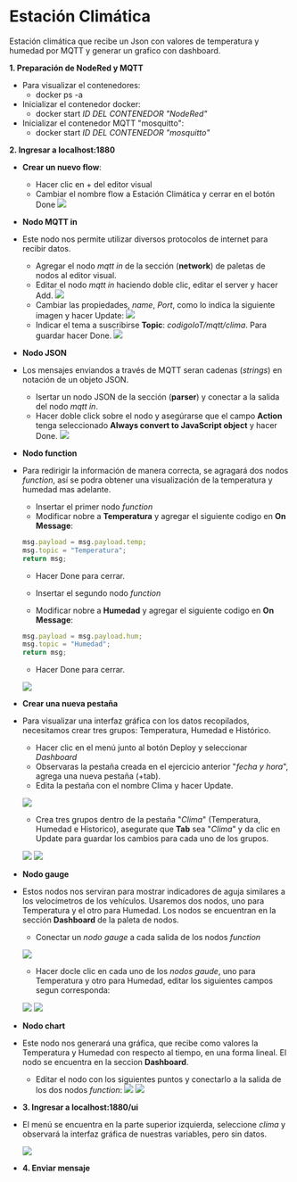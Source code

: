 # Estación Climática
Estación climática que recibe un Json con valores de temperatura y humedad por MQTT y generar un grafico con dashboard.

__1. Preparación de NodeRed y MQTT__

- Para visualizar el contenedores:
    - docker ps -a
- Inicializar el contenedor docker:
    - docker start _ID DEL CONTENEDOR "NodeRed"_
- Inicializar el contenedor MQTT "mosquitto":
    - docker start _ID DEL CONTENEDOR "mosquitto"_

__2. Ingresar a localhost:1880__

- __Crear un nuevo flow__:

    - Hacer clic en + del editor visual
    - Cambiar el nombre flow a Estación Climática y cerrar en el botón Done
    ![](https://github.com/DanyHdz23/Daniel_HDZ/blob/main/NodeRed/Imagenes/Screenshot%20from%202023-07-24%2014-11-42.png)

- __Nodo MQTT in__

- Este nodo nos permite utilizar diversos protocolos de internet para recibir datos.
    - Agregar el nodo _mqtt in_ de la sección (__network__) de paletas de nodos al editor visual.
    - Editar el nodo _mqtt in_ haciendo doble clic, editar el server y hacer Add. 
    ![](https://github.com/DanyHdz23/Daniel_HDZ/blob/main/NodeRed/Imagenes/Screenshot%20from%202023-07-24%2014-36-21.png)
    - Cambiar las propiedades, _name_, _Port_, como lo indica la siguiente imagen y hacer Update:
    ![](https://github.com/DanyHdz23/Daniel_HDZ/blob/main/NodeRed/Imagenes/Screenshot%20from%202023-07-24%2016-37-27.png)
    - Indicar el tema a suscribirse **Topic**: _codigoIoT/mqtt/clima_. Para guardar hacer Done.
    ![](https://github.com/DanyHdz23/Daniel_HDZ/blob/main/NodeRed/Imagenes/Screenshot%20from%202023-07-24%2016-37-52.png)

- __Nodo JSON__
- Los mensajes enviandos a través de MQTT seran cadenas (*strings*) en notación de un objeto JSON.
    - Isertar un nodo JSON de la sección (__parser__) y conectar a la salida del nodo _mqtt in_.
    - Hacer doble click sobre el nodo y asegúrarse que el campo **Action** tenga seleccionado **Always convert to JavaScript object** y hacer Done.
    ![](https://github.com/DanyHdz23/Daniel_HDZ/blob/main/NodeRed/Imagenes/Screenshot%20from%202023-07-24%2016-40-03.png)

- __Nodo function__
- Para redirigir la información de manera correcta, se agragará dos nodos _function_, así se podra obtener una visualización de la temperatura y humedad mas adelante.
    
    - Insertar el primer nodo _function_
    - Modificar nobre a **Temperatura** y agregar el siguiente codigo en __On Message__:
    ```JavaScript
    msg.payload = msg.payload.temp;
    msg.topic = "Temperatura";
    return msg; 
    ```
    - Hacer Done para cerrar.

    - Insertar el segundo nodo _function_
    - Modificar nobre a **Humedad** y agregar el siguiente codigo en __On Message__:
    ```JavaScript
    msg.payload = msg.payload.hum; 
    msg.topic = "Humedad"; 
    return msg;
    ```
    - Hacer Done para cerrar.
    
    ![](https://github.com/DanyHdz23/Daniel_HDZ/blob/main/NodeRed/Imagenes/Screenshot%20from%202023-07-24%2019-27-03.png)

- __Crear una nueva pestaña__
- Para visualizar una interfaz gráfica con los datos recopilados, necesitamos crear tres grupos: Temperatura, Humedad e Histórico.

    - Hacer clic en el menú junto al botón Deploy y seleccionar _Dashboard_
    - Observaras la pestaña creada en el ejercicio anterior "_fecha y hora_", agrega una nueva pestaña (+tab).
    - Edita la pestaña con el nombre Clima y hacer Update.

    ![](https://github.com/DanyHdz23/Daniel_HDZ/blob/main/NodeRed/Imagenes/Screenshot%20from%202023-07-24%2022-24-50.png)

    - Crea tres grupos dentro de la pestaña "_Clima_" (Temperatura, Humedad e Historico), asegurate que **Tab** sea "_Clima_" y da clic en Update para guardar los cambios para cada uno de los grupos.
    
    ![](https://github.com/DanyHdz23/Daniel_HDZ/blob/main/NodeRed/Imagenes/Screenshot%20from%202023-07-24%2022-27-20.png)
    ![](https://github.com/DanyHdz23/Daniel_HDZ/blob/main/NodeRed/Imagenes/Screenshot%20from%202023-07-24%2022-26-45.png)

- __Nodo gauge__
- Estos nodos nos serviran para mostrar indicadores de aguja similares a los velocímetros de los vehículos. Usaremos dos nodos, uno para Temperatura y el otro para Humedad. Los nodos se encuentran en la sección __Dashboard__ de la paleta de nodos.
    
    - Conectar un _nodo gauge_ a cada salida de los nodos _function_

    ![](https://github.com/DanyHdz23/Daniel_HDZ/blob/main/NodeRed/Imagenes/Screenshot%20from%202023-07-24%2022-48-36.png)

    - Hacer docle clic en cada uno de los _nodos gaude_, uno para Temperatura y otro para Humedad, editar los siguientes campos segun corresponda:

    ![](https://github.com/DanyHdz23/Daniel_HDZ/blob/main/NodeRed/Imagenes/Screenshot%20from%202023-07-24%2022-53-50.png)
    ![](https://github.com/DanyHdz23/Daniel_HDZ/blob/main/NodeRed/Imagenes/Screenshot%20from%202023-07-24%2022-54-11.png)

- __Nodo chart__
- Este nodo nos generará una gráfica, que recibe como valores la Temperatura y Humedad con respecto al tiempo, en una forma lineal. El nodo se encuentra en la seccion __Dashboard__.
    
    - Editar el nodo con los siguientes puntos y conectarlo a la salida de los dos nodos _function_:
    ![](https://github.com/DanyHdz23/Daniel_HDZ/blob/main/NodeRed/Imagenes/Screenshot%20from%202023-07-24%2023-05-26.png)
    ![](https://github.com/DanyHdz23/Daniel_HDZ/blob/main/NodeRed/Imagenes/Screenshot%20from%202023-07-24%2023-03-47.png)

- __3. Ingresar a localhost:1880/ui__

- El menú se encuentra en la parte superior izquierda, seleccione _clima_ y observará la interfaz gráfica de nuestras variables, pero sin datos.

    ![](https://github.com/DanyHdz23/Daniel_HDZ/blob/main/NodeRed/Imagenes/Screenshot%20from%202023-07-24%2023-18-30.png)

- __4. Enviar mensaje__
